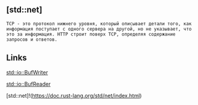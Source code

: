 

## [std::net] 

 ```
 TCP - это протокол нижнего уровня, который описывает детали того, как информация поступает с одного сервера на другой, но не указывает, что это за информация. HTTP строит поверх TCP, определяя содержание запросов и ответов.
 ```
 
 ## Links
 
 [std::io::BufWriter](https://doc.rust-lang.org/std/io/struct.BufWriter.html)

 [std::io::BufReader](https://doc.rust-lang.org/std/io/struct.BufReader.html)



 [std::net]!(https://doc.rust-lang.org/std/net/index.html) 


